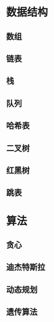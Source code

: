 # 数据结构

## 数组

## 链表

## 栈

## 队列

## 哈希表

## 二叉树

## 红黑树

## 跳表



# 算法

## 贪心

## 迪杰特斯拉

## 动态规划

## 遗传算法

